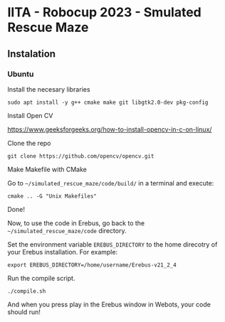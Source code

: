 # IITA - Robocup 2023 - Smulated Rescue Maze

## Instalation

### Ubuntu

Install the necesary libraries

```
sudo apt install -y g++ cmake make git libgtk2.0-dev pkg-config
```

Install Open CV

https://www.geeksforgeeks.org/how-to-install-opencv-in-c-on-linux/

Clone the repo
```
git clone https://github.com/opencv/opencv.git
```

Make Makefile with CMake

Go to ```~/simulated_rescue_maze/code/build/``` in a terminal and execute:
```
cmake .. -G "Unix Makefiles"
```
Done!


Now, to use the code in Erebus, go back to the ```~/simulated_rescue_maze/code``` directory.

Set the environment variable ```EREBUS_DIRECTORY``` to the home direcotry of your Erebus installation. For example:
```
export EREBUS_DIRECTORY=/home/username/Erebus-v21_2_4
```
Run the compile script.
```
./compile.sh
```
And when you press play in the Erebus window in Webots, your code should run!

